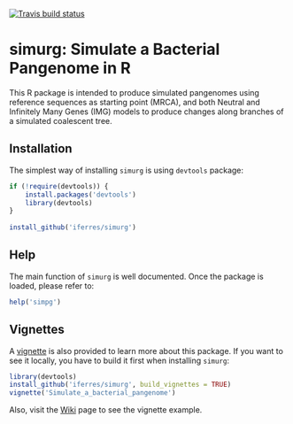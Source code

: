 <!-- badges: start -->
[![Travis build status](https://travis-ci.org/iferres/simurg.svg?branch=master)](https://travis-ci.org/iferres/simurg)
<!-- badges: end -->

# simurg: Simulate a Bacterial Pangenome in R

This R package is intended to produce simulated pangenomes using reference sequences as starting point (MRCA), and both Neutral and Infinitely Many Genes (IMG) models to produce changes along branches of a simulated coalescent tree.

## Installation

The simplest way of installing `simurg` is using `devtools` package:

```r
if (!require(devtools)) {
    install.packages('devtools')
    library(devtools)
}
 
install_github('iferres/simurg')
```

## Help

The main function of `simurg` is well documented. Once the package is loaded, please refer to:
```r
help('simpg')
```

## Vignettes

A [vignette](https://github.com/iferres/simurg/wiki) is also provided to learn more about this package. If you want to see it locally, you have to build it first when installing `simurg`:


```r
library(devtools)
install_github('iferres/simurg', build_vignettes = TRUE)
vignette('Simulate_a_bacterial_pangenome')
```
Also, visit the [Wiki](https://github.com/iferres/simurg/wiki) page to see the vignette example.

